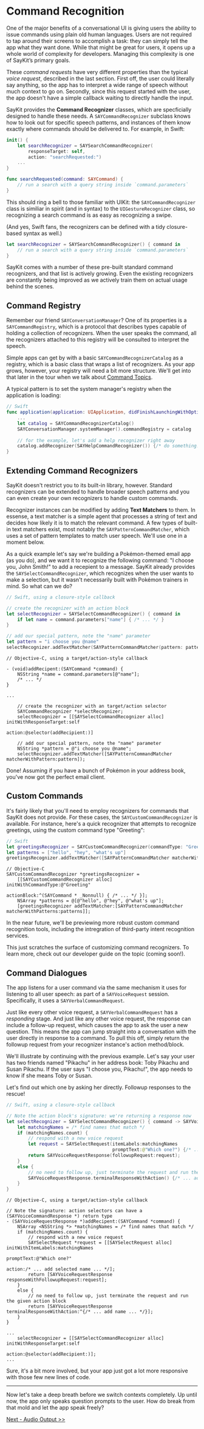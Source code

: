 # Command Recognition

One of the major benefits of a conversational UI is giving users the ability to issue commands using plain old human languages. Users are not required to tap around their screens to accomplish a task: they can simply tell the app what they want done. While that might be great for users, it opens up a whole world of complexity for developers. Managing this complexity is one of SayKit’s primary goals.

These *command requests* have very different properties than the typical *voice request*, described in the last section. First off, the user could literally say anything, so the app has to interpret a wide range of speech without much context to go on. Secondly, since this request started with the user, the app doesn't have a simple callback waiting to directly handle the input.

SayKit provides the **Command Recognizer** classes, which are specficially designed to handle these needs. A `SAYCommandRecognizer` subclass knows how to look out for specific speech patterns, and instances of them know exactly where commands should be delivered to. For example, in Swift:

````swift
init() {
	let searchRecognizer = SAYSearchCommandRecognizer(
		responseTarget: self, 
		action: "searchRequested:")
    ...
}

func searchRequested(command: SAYCommand) {
	// run a search with a query string inside `command.parameters`
}
````

This should ring a bell to those familiar with UIKit: the `SAYCommandRecognizer` class is similiar in spirit (and in syntax) to the `UIGestureRecognizer` class, so recognizing a search command is as easy as recognizing a swipe.

(And yes, Swift fans, the recognizers can be defined with a tidy closure-based syntax as well.)

````swift
let searchRecognizer = SAYSearchCommandRecognizer() { command in 
	// run a search with a query string inside `command.parameters`
}
````

SayKit comes with a number of these pre-built standard command recognizers, and that list is actively growing. Even the existing recognizers are constantly being improved as we actively train them on actual usage behind the scenes.

## Command Registry

Remember our friend `SAYConversationManager`? One of its properties is a `SAYCommandRegistry`, which is a protocol that describes types capable of holding a collection of recognizers. When the user speaks the command, all the recognizers attached to this registry will be consulted to interpret the speech.

Simple apps can get by with a basic `SAYCommandRecognizerCatalog` as a registry, which is a basic class that wraps a list of recognizers. As your app grows, however, your registry will need a bit more structure. We'll get into that later in the tour when we talk about [Command Topics](./05-command-topics.md).

A typical pattern is to set the system manager's registry when the application is loading:

```swift
// Swift
func application(application: UIApplication, didFinishLaunchingWithOptions launchOptions: [NSObject: AnyObject]?) -> Bool {
    ...
    let catalog = SAYCommandRecognizerCatalog()
    SAYConversationManager.systemManager().commandRegistry = catalog
    
    // for the example, let's add a help recognizer right away
    catalog.addRecognizer(SAYHelpCommandRecognizer()) {/* do something! */}
}
```

## Extending Command Recognizers

SayKit doesn't restrict you to its built-in library, however. Standard recognizers can be extended to handle broader speech patterns and you can even create your own recognizers to handle custom commands.

Recognizer instances can be modified by adding **Text Matchers** to them. In essense, a text matcher is a simple agent that processes a string of text and decides how likely it is to match the relevant command. A few types of built-in text matchers exist, most notably the `SAYPatternCommandMatcher`, which uses a set of pattern templates to match user speech. We'll use one in a moment below.

As a quick example let's say we're building a Pokémon-themed email app (as you do), and we want it to recognize the following command: "I choose you, John Smith!" to add a recepient to a message. SayKit already provides the `SAYSelectCommandRecognizer`, which recognizes when the user wants to make a selection, but it wasn't necessarily built with Pokémon trainers in mind. So what can we do?

````swift
// Swift, using a closure-style callback

// create the recognizer with an action block
let selectRecognizer = SAYSelectCommandRecognizer() { command in
	if let name = command.parameters["name"] { /* ... */ }
}

// add our special pattern, note the "name" parameter
let pattern = "i choose you @name"
selectRecognizer.addTextMatcher(SAYPatternCommandMatcher(pattern: pattern))
````

````objc
// Objective-C, using a target/action-style callback

- (void)addRecipent:(SAYCommand *command) {
	NSString *name = command.parameters[@"name"];
	/* ... */
}

...

	// create the recognizer with an target/action selector
	SAYCommandRecognizer *selectRecognizer;
	selectRecognizer = [[SAYSelectCommandRecognizer alloc] initWithResponseTarget:self 
                                                                           action:@selector(addRecipient:)]
	
	// add our special pattern, note the "name" parameter
	NSString *pattern = @"i choose you @name";
	selectRecognizer.addTextMatcher([SAYPatternCommandMatcher matcherWithPattern:pattern]);
````

Done! Assuming if you have a bunch of Pokémon in your address book, you've now got the perfect email client.

## Custom Commands

It's fairly likely that you'll need to employ recognizers for commands that SayKit does not provide. For these cases, the `SAYCustomCommandRecognizer` is available. For instance, here's a quick recognizer that attempts to recognize greetings, using the custom command type "Greeting":

```Swift
// Swift
let greetingsRecognizer = SAYCustomCommandRecognizer(commandType: "Greeting") { cmd in /* ... */ }
let patterns = ["hello", "hey", "what's up"]
greetingsRecognizer.addTextMatcher([SAYPatternCommandMatcher matcherWithPatterns:patterns])
```

```objc
// Objective-C
SAYCustomCommandRecognizer *greetingsRecognizer = 
	[[SAYCustomCommandRecognizer alloc] initWithCommandType:@"Greeting"
				                                actionBlock:^(SAYCommand * _Nonnull) { /* ... */ }];
    NSArray *patterns = @[@"hello", @"hey", @"what's up"];
    [greetingsRecognizer addTextMatcher:[SAYPatternCommandMatcher matcherWithPatterns:patterns]];
```

In the near future, we'll be previewing more robust custom command recognition tools, including the intregration of third-party intent recognition services.

This just scratches the surface of customizing command recognizers. To learn more, check out our developer guide on the topic (coming soon!).

## Command Dialogues

The app listens for a user command via the same mechanism it uses for listening to all user speech: as part of a `SAYVoiceRequest` session. Specifically, it uses a `SAYVerbalCommandRequest`.

Just like every other voice request, a `SAYVerbalCommandRequest` has a *responding* stage. And just like any other voice request, the response can include a follow-up request, which causes the app to ask the user a new question. This means the app can jump straight into a conversation with the user directly in response to a command. To pull this off, simply return the followup request from your recognizer instance's action method/block.

We'll illustrate by continuing with the previous example. Let's say your user has two friends named "Pikachu" in her address book: Toby Pikachu and Susan Pikachu. If the user says "I choose you, Pikachu!", the app needs to know if she means Toby or Susan.

Let's find out which one by asking her directly. Followup responses to the rescue!

````swift
// Swift, using a closure-style callback

// Note the action block's signature: we're returning a response now
let selectRecognizer = SAYSelectCommandRecognizer() { command -> SAYVoiceRequestResponse in
    let matchingNames = /* find names that match */
	if (matchingNames.count) {
		// respond with a new voice request 
		let request = SAYSelectRequest(itemLabels:matchingNames
                                       promptText:@"Which one?") {/* ... add selected name ... */};
		return SAYVoiceRequestResponse(followupRequest:request);
	}
	else {
		// no need to follow up, just terminate the request and run the given action block
		SAYVoiceRequestResponse.terminalResponseWithAction() {/* ... add name ... */};
	}
}
````

````objc
// Objective-C, using a target/action-style callback

// Note the signature: action selectors can have a (SAYVoiceCommandResponse *) return type
- (SAYVoiceRequestResponse *)addRecipent:(SAYCommand *command) {
	NSArray <NSString *> *matchingNames = /* find names that match */
	if (matchingNames.count) {
		// respond with a new voice request 
		SAYSelectRequest *request = [[SAYSelectRequest alloc] initWithItemLabels:matchingNames
                                                                      promptText:@"Which one?" 
                                                                          action:/* ... add selected name ... */];
		return [SAYVoiceRequestResponse responseWithFollowupRequest:request];
	}
	else {
		// no need to follow up, just terminate the request and run the given action block
		return [SAYVoiceRequestResponse terminalResponseWithAction:^{/* ... add name ... */}];
	}
}

...
	selectRecognizer = [[SAYSelectCommandRecognizer alloc] initWithResponseTarget:self 
                                                                           action:@selector(addRecipient:)];
...
````

Sure, it's a bit more involved, but your app just got a lot more responsive with those few new lines of code.

---

Now let's take a deep breath before we switch contexts completely. Up until now, the app only speaks question prompts to the user. How do break from that mold and let the app speak freely?

[Next - Audio Output >>](./04-audio-output.md)
